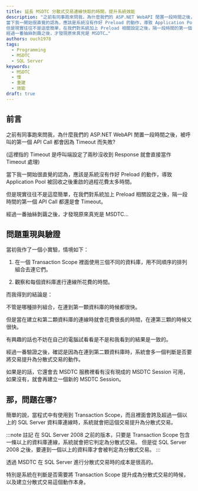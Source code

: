 ```yaml
---
title: 延長 MSDTC 分散式交易連線快取的時間，提升系統效能
description: "之前有同事跑來問我，為什麼我們的 ASP.NET WebAPI 閒置一段時間之後，被呼叫的第一個 API Call 都會因為 Timeout 而失敗?
當下我一開始很直覺的認為，應該是系統沒有作好 Preload 的動作，導致 Application Pool 被回收之後重啟的過程花費太多時間。
但是現實往往不是這麼簡單，在我們對系統加上 Preload 相關設定之後，隔一段時間的第一個 API Call 都還是會 Timeout。
經過一番抽絲剝繭之後，才發現原來真兇是 MSDTC…"
authors: ouch1978
tags: 
  - Programming
  - MSDTC
  - SQL Server
keywords:
  - MSDTC
  - 慢
  - 重建 
  - 效能
draft: true
---
```


## 前言

之前有同事跑來問我，為什麼我們的 ASP.NET WebAPI 閒置一段時間之後，被呼叫的第一個 API Call 都會因為 Timeout 而失敗?

(這裡指的 Timeout 是呼叫端設定了兩秒沒收到 Response 就會直接當作 Timeout 處理)

當下我一開始很直覺的認為，應該是系統沒有作好 Preload 的動作，導致 Application Pool 被回收之後重啟的過程花費太多時間。

但是現實往往不是這麼簡單，在我們對系統加上 Preload 相關設定之後，隔一段時間的第一個 API Call 都還是會 Timeout。

經過一番抽絲剝繭之後，才發現原來真兇是 MSDTC…

<!--truncate-->

## 問題重現與驗證

當初我作了一個小實驗，情境如下：

1. 在一個 Transaction Scope 裡面使用三個不同的資料庫，用不同順序的排列組合去連它們。

2. 觀察和每個資料庫進行連線所花費的時間。

而我得到的結論是：

不管是哪種排列組合，在連到第一顆資料庫的時候都很快。

但是當在建立和第二顆資料庫的連線時就會花費很長的時間，在連第三顆的時候又很快。

有興趣的話也不妨在自己的電腦試看看是不是和我看到的結果是一致的。

經過一番驗證之後，確認是因為在連到第二顆資料庫時，系統會多一個判斷是否要將交易提升為分散式交易的動作。

如果是的話，它還會去 MSDTC 服務裡看有沒有現成的 MSDTC Session 可用，如果沒有，就會再建立一個新的 MSDTC Session。

## 那，問題在哪?

簡單的說，當程式中有使用到 Transaction Scope，而且裡面會跨及超過一個以上的 SQL Server 資料庫連線時，系統就會把這個交易提升為分散式交易。

:::note 註記
在 SQL Server 2008 之前的版本，只要是 Transaction Scope 包含一條以上的資料庫連線，系統就會把它判定為分散式交易。
但是從 SQL Server 2008 之後，要連到一個以上的資料庫才會被判定為分散式交易。
:::

透過 MSDTC 在 SQL Server 進行分散式交易時的成本是很高的。

特別是系統在判斷是否需要將 Transaction Scope 提升成為分散式交易的時候，以及建立分散式交易這個動作本身。
